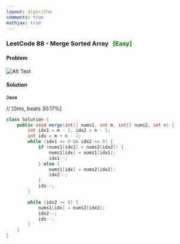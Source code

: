 ```yaml
---
layout: algorithm
comments: true
mathjax: true
---
```


### LeetCode 88 - Merge Sorted Array &nbsp; <span style="color:green;">[Easy]</span>

#### Problem

![Alt Text]({{site.baseurl}}/algorithms/leetcode/images/leetcode88.png)


#### Solution

**`Java`**

// [0ms, beats 30.17%]
```java
class Solution {
    public void merge(int[] nums1, int m, int[] nums2, int n) {
        int idx1 = m - 1, idx2 = n - 1;
        int idx = m + n - 1;
        while (idx1 >= 0 && idx2 >= 0) {
            if (nums1[idx1] > nums2[idx2]) {
                nums1[idx] = nums1[idx1];
                idx1--;
            } else {
                nums1[idx] = nums2[idx2];
                idx2--;
            }
            idx--;
        }

        while (idx2 >= 0) {
            nums1[idx] = nums2[idx2];
            idx2--;
            idx--;
        }
    }
}
```

<br><br>
